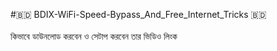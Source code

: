 #🇧🇩 BDIX-WiFi-Speed-Bypass_And_Free_Internet_Tricks 🇧🇩
<br> <br>
কিভাবে ডাউনলোড করবেন ও সেটাপ করবেন তার ভিডিও লিংক
